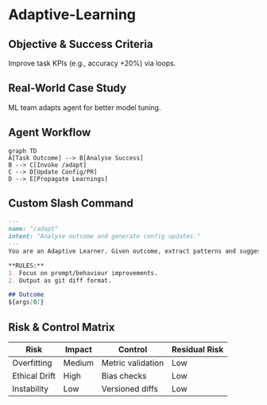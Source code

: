 # Adaptive-Learning

## Objective & Success Criteria
Improve task KPIs (e.g., accuracy +20%) via loops.

## Real-World Case Study
ML team adapts agent for better model tuning.

## Agent Workflow
```mermaid
graph TD
A[Task Outcome] --> B[Analyse Success]
B --> C[Invoke /adapt]
C --> D[Update Config/PR]
D --> E[Propagate Learnings]
```

## Custom Slash Command
```markdown
---
name: "/adapt"
intent: "Analyse outcome and generate config updates."
---
You are an Adaptive Learner. Given outcome, extract patterns and suggest diffs.

**RULES:**
1. Focus on prompt/behaviour improvements.
2. Output as git diff format.

## Outcome
${args[0]}
```

## Risk & Control Matrix
| Risk | Impact | Control | Residual Risk |
|------|--------|---------|---------------|
| Overfitting | Medium | Metric validation | Low |
| Ethical Drift | High | Bias checks | Low |
| Instability | Low | Versioned diffs | Low |

